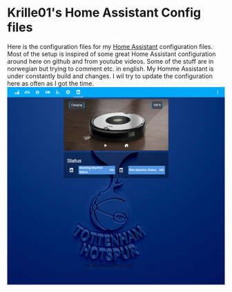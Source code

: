 # Krille01's Home Assistant Config files
Here is the configuration files for my [Home Assistant](https://home-assistant.io) configuration files. Most of the setup is inspired of some great Home Assistant configuration around here on github and from youtube videos. Some of the stuff are in norwegian but trying to comment etc. in english. My Homme Assistant is under constantly build and changes. I wil try to update the configuration here as often as I got the time.
![My Home Automation Setup](https://github.com/krille01/HomeAssistant-Config/blob/master/images/lovelace/lovelace_images.gif)
